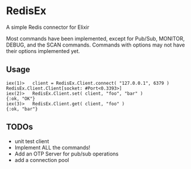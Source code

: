 # RedisEx

A simple Redis connector for Elixir

Most commands have been implemented, except for Pub/Sub, MONITOR, DEBUG, and
the SCAN commands. Commands with options may not have their options
implemented yet.

## Usage
```
iex(1)>   client = RedisEx.Client.connect( "127.0.0.1", 6379 )
RedisEx.Client.Client[socket: #Port<0.3393>]
iex(2)>   RedisEx.Client.set( client, "foo", "bar" )
{:ok, "OK"}
iex(3)>   RedisEx.Client.get( client, "foo" )
{:ok, "bar"}
```

## TODOs
- unit test client 
- Implement ALL the commands!
- Add an OTP Server for pub/sub operations
- add a connection pool
